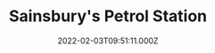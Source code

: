 ---
date: 2022-02-03T09:51:11.000Z
title: Sainsbury's Petrol Station
latitude: 52.036077577248555
longitude: 0.7395172096120521
url: https://stores.sainsburys.co.uk/2301/sudbury?y_source=1_MTU1NjgwODItNDQwLWxvY2F0aW9uLndlYnNpdGU=
category: checkin
---